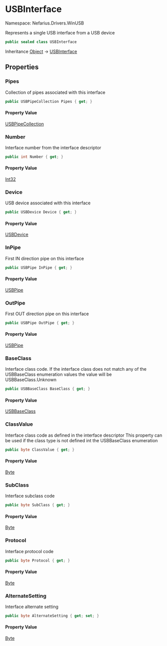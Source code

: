 # USBInterface

Namespace: Nefarius.Drivers.WinUSB

Represents a single USB interface from a USB device

```csharp
public sealed class USBInterface
```

Inheritance [Object](https://docs.microsoft.com/en-us/dotnet/api/system.object) → [USBInterface](./nefarius.drivers.winusb.usbinterface.md)

## Properties

### **Pipes**

Collection of pipes associated with this interface

```csharp
public USBPipeCollection Pipes { get; }
```

#### Property Value

[USBPipeCollection](./nefarius.drivers.winusb.usbpipecollection.md)<br>

### **Number**

Interface number from the interface descriptor

```csharp
public int Number { get; }
```

#### Property Value

[Int32](https://docs.microsoft.com/en-us/dotnet/api/system.int32)<br>

### **Device**

USB device associated with this interface

```csharp
public USBDevice Device { get; }
```

#### Property Value

[USBDevice](./nefarius.drivers.winusb.usbdevice.md)<br>

### **InPipe**

First IN direction pipe on this interface

```csharp
public USBPipe InPipe { get; }
```

#### Property Value

[USBPipe](./nefarius.drivers.winusb.usbpipe.md)<br>

### **OutPipe**

First OUT direction pipe on this interface

```csharp
public USBPipe OutPipe { get; }
```

#### Property Value

[USBPipe](./nefarius.drivers.winusb.usbpipe.md)<br>

### **BaseClass**

Interface class code. If the interface class does
 not match any of the USBBaseClass enumeration values
 the value will be USBBaseClass.Unknown

```csharp
public USBBaseClass BaseClass { get; }
```

#### Property Value

[USBBaseClass](./nefarius.drivers.winusb.usbbaseclass.md)<br>

### **ClassValue**

Interface class code as defined in the interface descriptor
 This property can be used if the class type is not defined
 int the USBBaseClass enumeration

```csharp
public byte ClassValue { get; }
```

#### Property Value

[Byte](https://docs.microsoft.com/en-us/dotnet/api/system.byte)<br>

### **SubClass**

Interface subclass code

```csharp
public byte SubClass { get; }
```

#### Property Value

[Byte](https://docs.microsoft.com/en-us/dotnet/api/system.byte)<br>

### **Protocol**

Interface protocol code

```csharp
public byte Protocol { get; }
```

#### Property Value

[Byte](https://docs.microsoft.com/en-us/dotnet/api/system.byte)<br>

### **AlternateSetting**

Interface alternate setting

```csharp
public byte AlternateSetting { get; set; }
```

#### Property Value

[Byte](https://docs.microsoft.com/en-us/dotnet/api/system.byte)<br>
